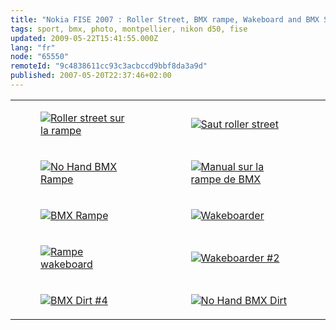 ```yaml
---
title: "Nokia FISE 2007 : Roller Street, BMX rampe, Wakeboard and BMX Street"
tags: sport, bmx, photo, montpellier, nikon d50, fise
updated: 2009-05-22T15:41:55.000Z
lang: "fr"
node: "65550"
remoteId: "9c4838611cc93c3acbccd9bbf8da3a9d"
published: 2007-05-20T22:37:46+02:00
---
```

<table class="table-centre"><tr><td><figure class="object-center"><a href="/images/roller-street-sur-la-rampe.jpg"><img loading="lazy" src="/images/330x/roller-street-sur-la-rampe.jpg" alt="Roller street sur la rampe">
</a></figure></td>
<td><figure class="object-center"><a href="/images/saut-roller-street.jpg"><img loading="lazy" src="/images/330x/saut-roller-street.jpg" alt="Saut roller street">
</a></figure></td>
</tr>
<tr><td><figure class="object-center"><a href="/images/no-hand-bmx-rampe.jpg"><img loading="lazy" src="/images/330x/no-hand-bmx-rampe.jpg" alt="No Hand BMX Rampe">
</a></figure></td>
<td><figure class="object-center"><a href="/images/manual-sur-la-rampe-de-bmx.jpg"><img loading="lazy" src="/images/330x/manual-sur-la-rampe-de-bmx.jpg" alt="Manual sur la rampe de BMX">
</a></figure></td>
</tr>
<tr><td><figure class="object-center"><a href="/images/bmx-rampe.jpg"><img loading="lazy" src="/images/330x/bmx-rampe.jpg" alt="BMX Rampe">
</a></figure></td>
<td><figure class="object-center"><a href="/images/wakeboarder.jpg"><img loading="lazy" src="/images/330x/wakeboarder.jpg" alt="Wakeboarder">
</a></figure></td>
</tr>
<tr><td><figure class="object-center"><a href="/images/rampe-wakeboard.jpg"><img loading="lazy" src="/images/330x/rampe-wakeboard.jpg" alt="Rampe wakeboard">
</a></figure></td>
<td><figure class="object-center"><a href="/images/wakeboarder-2.jpg"><img loading="lazy" src="/images/330x/wakeboarder-2.jpg" alt="Wakeboarder #2">
</a></figure></td>
</tr>
<tr><td><figure class="object-center"><a href="/images/bmx-dirt-4.jpg"><img loading="lazy" src="/images/330x/bmx-dirt-4.jpg" alt="BMX Dirt #4">
</a></figure></td>
<td><figure class="object-center"><a href="/images/no-hand-bmx-dirt.jpg"><img loading="lazy" src="/images/330x/no-hand-bmx-dirt.jpg" alt="No Hand BMX Dirt">
</a></figure></td>
</tr>

</table>
